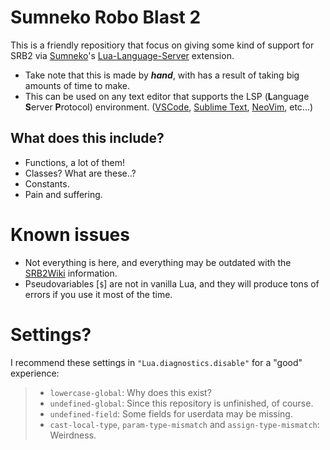 # Sumneko Robo Blast 2
This is a friendly repositiory that focus on giving some kind of support for SRB2 via [Sumneko](https://github.com/sumneko/)'s [Lua-Language-Server](https://github.com/sumneko/lua-language-server/) extension.

- Take note that this is made by ***hand***, with has a result of taking big amounts of time to make.
- This can be used on any text editor that supports the LSP (**L**anguage **S**erver **P**rotocol) environment. ([VSCode](https://code.visualstudio.com/), [Sublime Text](https://www.sublimetext.com/), [NeoVim](https://neovim.io/), etc...)

## What does this include?
* Functions, a lot of them!
* Classes? What are these..?
* Constants.
* Pain and suffering.

# Known issues
* Not everything is here, and everything may be outdated with the [SRB2Wiki](https://wiki.srb2.org/wiki/) information.
* Pseudovariables [`$`] are not in vanilla Lua, and they will produce tons of errors if you use it most of the time.

# Settings?
I recommend these settings in `"Lua.diagnostics.disable"` for a "good" experience:
> * `lowercase-global`: Why does this exist?
> * `undefined-global`: Since this repository is unfinished, of course.
> * `undefined-field`: Some fields for userdata may be missing.
> * `cast-local-type`, `param-type-mismatch` and `assign-type-mismatch`: Weirdness.